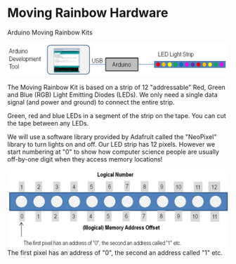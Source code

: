 Moving Rainbow Hardware
==============

Arduino Moving Rainbow Kits

![Arduino IDE to LED Strip](/guide/images/arduino-ide.png/)

The Moving Rainbow Kit is based on a strip of 12 "addressable" Red, Green and Blue (RGB) Light Emitting Diodes (LEDs).  We only need a single data signal (and power and ground) to connect the entire strip.


Green, red and blue LEDs in a segment of the strip
on the tape.  You can cut the tape between any LEDs.

We will use a software library provided by Adafruit called the "NeoPixel" library to turn lights on and off.  Our LED strip has 12 pixels.  However we start numbering at "0" to show how computer science people are usually off-by-one digit when they access memory locations!

![Pixel Numbering](/guide/images/pixel-numbering.png/)
The first pixel has an address of "0", the second an address called "1" etc.
